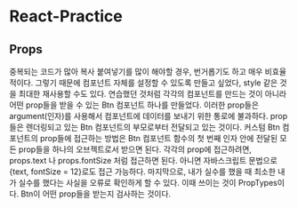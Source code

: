 # React-Practice

## Props

중복되는 코드가 많아 복사 붙여넣기를 많이 해야할 경우, 번거롭기도 하고 매우 비효율적이다. 그렇기 때문에 컴포넌트 자체를 설정할 수 있도록 만들고 싶었다, style 같은 것을 최대한 재사용할 수도 있다. 연습했던 것처럼 각각의 컴포넌트를 만드는 것이 아니라 어떤 prop들을 받을 수 있는 Btn 컴포넌트 하나를 만들었다. 이러한 prop들은 argument(인자)를 사용해서 컴포넌트에 데이터를 보내기 위한 통로에 불과하다. prop들은 렌더링되고 있는 Btn 컴포넌트의 부모로부터 전달되고 있는 것이다. 커스텀 Btn 컴포넌트의 prop들에 접근하는 방법은 Btn 컴포넌트 함수의 첫 번째 인자 안에 전달된 모든 prop들을 하나의 오브젝트로서 받으면 된다. 각각의 prop에 접근하려면, props.text 나 props.fontSize 처럼 접근하면 된다. 아니면 자바스크립트 문법으로 {text, fontSize = 12}로도 접근 가능하다. 마지막으로, 내가 실수를 했을 때 최소한 내가 실수를 했다는 사실을 오류로 확인하게 할 수 있다. 이때 쓰이는 것이 PropTypes이다. Btn이 어떤 prop들을 받는지 검사하는 것이다.

